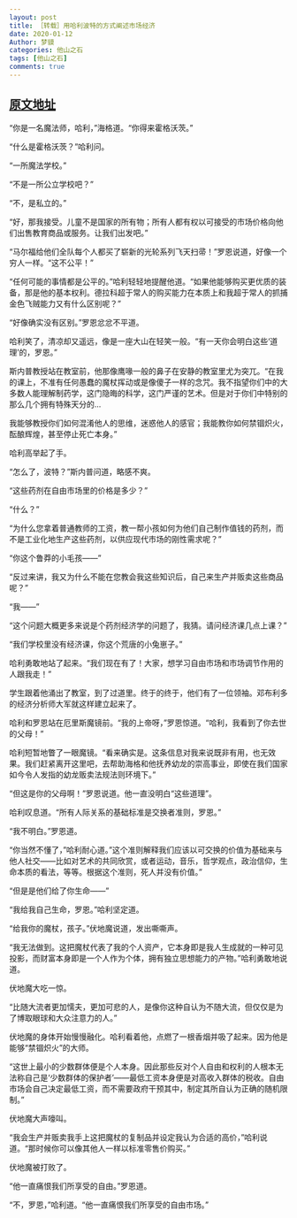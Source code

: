 ```yaml
---
layout: post
title: ［转载］用哈利波特的方式阐述市场经济
date: 2020-01-12
Author: 梦貘
categories: 他山之石
tags: [他山之石]
comments: true
--- 
```


## [原文地址](https://twitter.com/itsdragonxi/status/1202002910076375041?s=19)

“你是一名魔法师，哈利，”海格道。“你得来霍格沃茨。”

“什么是霍格沃茨？”哈利问。

“一所魔法学校。”

“不是一所公立学校吧？”

“不，是私立的。”

“好，那我接受。儿童不是国家的所有物；所有人都有权以可接受的市场价格向他们出售教育商品或服务。让我们出发吧。”

“马尔福给他们全队每个人都买了崭新的光轮系列飞天扫帚！”罗恩说道，好像一个穷人一样。“这不公平！”

“任何可能的事情都是公平的。”哈利轻轻地提醒他道。“如果他能够购买更优质的装备，那是他的基本权利。德拉科超于常人的购买能力在本质上和我超于常人的抓捕金色飞贼能力又有什么区别呢？”

“好像确实没有区别。”罗恩忿忿不平道。

哈利笑了，清凉却又遥远，像是一座大山在轻笑一般。“有一天你会明白这些‘道理’的，罗恩。”

斯内普教授站在教室前，他那像鹰喙一般的鼻子在安静的教室里尤为突兀。“在我的课上，不准有任何愚蠢的魔杖挥动或是像傻子一样的念咒。我不指望你们中的大多数人能理解制药学，这门隐晦的科学，这门严谨的艺术。但是对于你们中特别的那么几个拥有特殊天分的...

我能够教授你们如何混淆他人的思维，迷惑他人的感官；我能教你如何禁锢炽火，酝酿辉煌，甚至停止死亡本身。”

哈利高举起了手。

“怎么了，波特？”斯内普问道，略感不爽。

“这些药剂在自由市场里的价格是多少？”

“什么？”

“为什么您拿着普通教师的工资，教一帮小孩如何为他们自己制作值钱的药剂，而不是工业化地生产这些药剂，以供应现代市场的刚性需求呢？”

“你这个鲁莽的小毛孩——”

“反过来讲，我又为什么不能在您教会我这些知识后，自己来生产并贩卖这些商品呢？”

“我——”

“这个问题大概更多来说是个药剂经济学的问题了，我猜。请问经济课几点上课？”

“我们学校里没有经济课，你这个荒唐的小兔崽子。”

哈利勇敢地站了起来。“我们现在有了！大家，想学习自由市场和市场调节作用的人跟我走！”

学生跟着他涌出了教室，到了过道里。终于的终于，他们有了一位领袖。邓布利多的经济分析师大军就这样建立起来了。

哈利和罗恩站在厄里斯魔镜前。“我的上帝呀，”罗恩惊道。“哈利，我看到了你去世的父母！”

哈利短暂地瞥了一眼魔镜。“看来确实是。这条信息对我来说既非有用，也无效果。我们赶紧离开这里吧，去帮助海格和他抚养幼龙的崇高事业，即使在我们国家如今令人发指的幼龙贩卖法规法则环境下。”

“但这是你的父母啊！”罗恩说道。他一直没明白“这些道理”。

哈利叹息道。“所有人际关系的基础标准是交换者准则，罗恩。”

“我不明白。”罗恩道。

“你当然不懂了，”哈利耐心道。”这个准则解释我们应该以可交换的价值为基础来与他人社交——比如对艺术的共同欣赏，或者运动，音乐，哲学观点，政治信仰，生命本质的看法，等等。根据这个准则，死人并没有价值。”

“但是是他们给了你生命——”

“我给我自己生命，罗恩。”哈利坚定道。

“给我你的魔杖，孩子。”伏地魔说道，发出嘶嘶声。

“我无法做到。这把魔杖代表了我的个人资产，它本身即是我人生成就的一种可见投影，而财富本身即是一个人作为个体，拥有独立思想能力的产物。”哈利勇敢地说道。

伏地魔大吃一惊。

“比随大流者更加懦夫，更加可悲的人，是像你这种自认为不随大流，但仅仅是为了博取眼球和大众注意力的人。”

伏地魔的身体开始慢慢融化。哈利看着他，点燃了一根香烟并吸了起来。因为他是能够“禁锢炽火”的大师。

“这世上最小的少数群体便是个人本身。因此那些反对个人自由和权利的人根本无法称自己是‘少数群体的保护者’——最低工资本身便是对高收入群体的税收。自由市场会自己决定最低工资，而不需要政府干预其中，制定其所自认为正确的随机限制。”

伏地魔大声嚎叫。

“我会生产并贩卖我手上这把魔杖的复制品并设定我认为合适的高价，”哈利说道。“那时候你可以像其他人一样以标准零售价购买。”

伏地魔被打败了。

“他一直痛恨我们所享受的自由。”罗恩道。

“不，罗恩，”哈利道。“他一直痛恨我们所享受的自由市场。”
